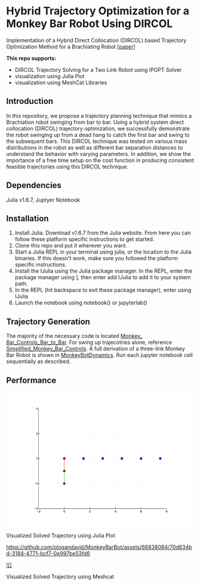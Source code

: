 # Hybrid Trajectory Optimization for a Monkey Bar Robot Using DIRCOL

Implementation of a Hybrid Direct Collocation (DIRCOL) based Trajectory Optimization Method for a Brachiating Robot
[[paper]](https://github.com/ologandavid/MonkeyBarBot/blob/main/Documents/FinalReport.pdf)

**This repo supports:**
* DIRCOL Trajectory Solving for a Two Link Robot using iPOPT Solver
* visualization using Julia Plot
* visualization using MeshCat Libraries

## Introduction
In this repository, we propose a trajectory planning technique that mimics a Brachiation robot swinging from bar to bar. Using a hybrid system direct collocation (DIRCOL) trajectory optimization, we successfully demonstrate the robot swinging up from a dead hang to catch the first bar and swing to the subsequent bars. This DIRCOL technique was tested on various mass distributions in the robot as well as different bar separation distances to understand the behavior with varying parameters. In addition, we show the importance of a free time setup on the cost function in producing consistent feasible trajectories using this DIRCOL technique.

## Dependencies
Julia v1.6.7, Juptyer Notebook

## Installation
1. Install Julia. Download v1.6.7 from the Julia website. From here you can follow these platform specific instructions to get started.
2. Clone this repo and put it wherever you want.
3. Start a Julia REPL in your terminal using julia, or the location to the Julia binaries. If this doesn't work, make sure you followed the platform specific instructions.
4. Install the IJulia using the Julia package manager. In the REPL, enter the package manager using ], then enter add IJulia to add it to your system path.
5. In the REPL (hit backspace to exit these package manager), enter using IJulia
6. Launch the notebook using notebook() or jupyterlab()

## Trajectory Generation
The majority of the necessary code is located [Monkey_
Bar_Controls_Bar_to_Bar](https://github.com/ologandavid/MonkeyBarBot/blob/main/MonkeyBarBot/Monkey_Bar_Controls_Bar_to_Bar.ipynb). For swing up trajecotries alone, reference [Simplified_Monkey_Bar_Controls](https://github.com/ologandavid/MonkeyBarBot/blob/main/MonkeyBarBot/Simplified_Monkey_Bar_Controls.ipynb). A full derivation of a three-link Monkey Bar Robot is shown in [MonkeyBotDynamics](https://github.com/ologandavid/MonkeyBarBot/blob/main/MonkeyBarBot/MonkeyBotDynamics.ipynb). Run each jupyter notebook cell sequentially as described.

## Performance
![](https://github.com/ologandavid/MonkeyBarBot/blob/main/MonkeyBarBot/tmp.gif)

Visualized Solved Trajectory using Julia Plot

https://github.com/ologandavid/MonkeyBarBot/assets/66838084/70d634bd-3184-4771-bcf7-0e997be53fd6

[![]](https://github.com/ologandavid/MonkeyBarBot/blob/main/MonkeyBarBot/output1.mp4)

Visualized Solved Trajectory using Meshcat

